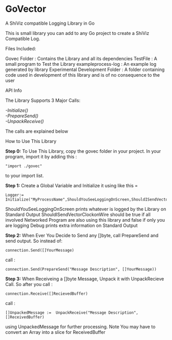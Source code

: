 GoVector
========

A ShiViz compatible Logging Library in Go

This is small library you can add to any Go project to create a ShiViz Compatible Log. 

Files Included:

Govec Folder : Contains the Library and all its dependencies 
TestFile : A small program to Test the Library 
exampleprocess-log : An example log generated by library
Experimental Development Folder : A folder containing code used in development of this library and is of no consequence to the user

API Info

The Library Supports 3 Major Calls:

<i>
-Initialize()<br>
-PrepareSend()<br>
-UnpackReceive()<br>
</i>

The calls are explained below

How to Use This Library

<b>Step 0:</b>
To Use This Library, copy the govec folder in your project. In your program, import it by adding this :

	"import ./govec"

to your import list.
	
<b>Step 1:</b>
Create a Global Variable and Initialize it using like this = 

	Logger:= Initialize("MyProcessName",ShouldYouSeeLoggingOnScreen,ShouldISendVectorClockonWire,Debug)
	
ShouldYouSeeLoggingOnScreen prints whatever is logged by the Library on Standard Output
ShouldISendVectorClockonWire should be true if all involved Networked Program are also using this library and false if
only you are logging 
Debug prints extra information on Standard Output
	
<b>Step 2:</b>
When Ever You Decide to Send any []byte, call PrepareSend and send output. 
So instead of:

	connection.Send([]YourMessage)
call :

	connection.Send(PrepareSend("Message Description", []YourMessage))

<b>Step 3:</b>
When Receiveing a []byte Message, Unpack it with UnpackRecieve Call. 
So after you call :

	connection.Receive([]RecievedBuffer)
call :
	
	[]UnpackedMessage :=  UnpackReceive("Message Description", []ReceivedBuffer)
using UnpackedMessage for further processing. Note You may have to convert an Array into a slice for ReceivedBuffer
	
	
